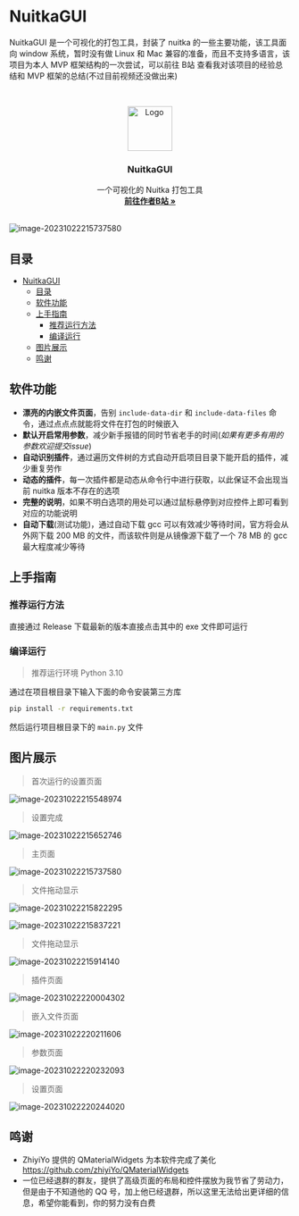 # NuitkaGUI

NuitkaGUI 是一个可视化的打包工具，封装了 nuitka 的一些主要功能，该工具面向 window 系统，暂时没有做 Linux 和 Mac 兼容的准备，而且不支持多语言，该项目为本人 MVP 框架结构的一次尝试，可以前往 B站 查看我对该项目的经验总结和 MVP 框架的总结(不过目前视频还没做出来)

<br />

<p align="center">
  <a href="README.assets/software_icon.svg">
    <img src="README.assets/software_icon.svg" alt="Logo" width="80" height="80">
  </a>

  <h3 align="center">NuitkaGUI</h3>
  <p align="center">
    一个可视化的 Nuitka 打包工具
    <br />
    <a href="https://space.bilibili.com/282527875"><strong>前往作者B站 »</strong></a>
    <br />
    <br />
  </p>

</p>

![image-20231022215737580](./README.assets/image-20231022215737580.png)

## 目录

<!-- @import "[TOC]" {cmd="toc" depthFrom=1 depthTo=6 orderedList=false} -->

<!-- code_chunk_output -->

- [NuitkaGUI](#nuitkagui)
  - [目录](#目录)
  - [软件功能](#软件功能)
  - [上手指南](#上手指南)
    - [推荐运行方法](#推荐运行方法)
    - [编译运行](#编译运行)
  - [图片展示](#图片展示)
  - [鸣谢](#鸣谢)

<!-- /code_chunk_output -->

## 软件功能

- **漂亮的内嵌文件页面**，告别 `include-data-dir` 和 `include-data-files` 命令，通过点点点就能将文件在打包的时候嵌入
- **默认开启常用参数**，减少新手报错的同时节省老手的时间(*如果有更多有用的参数欢迎提交issue*)
- **自动识别插件**，通过遍历文件树的方式自动开启项目目录下能开启的插件，减少重复劳作
- **动态的插件**，每一次插件都是动态从命令行中进行获取，以此保证不会出现当前 nuitka 版本不存在的选项
- **完整的说明**，如果不明白选项的用处可以通过鼠标悬停到对应控件上即可看到对应的功能说明
- **自动下载**(测试功能)，通过自动下载 gcc 可以有效减少等待时间，官方将会从外网下载 200 MB 的文件，而该软件则是从镜像源下载了一个 78 MB 的 gcc 最大程度减少等待

## 上手指南

### 推荐运行方法

直接通过 Release 下载最新的版本直接点击其中的 exe 文件即可运行

### 编译运行

> 推荐运行环境 Python 3.10

通过在项目根目录下输入下面的命令安装第三方库

```cmd
pip install -r requirements.txt
```

然后运行项目根目录下的 `main.py` 文件

## 图片展示

> 首次运行的设置页面

![image-20231022215548974](./README.assets/image-20231022215548974.png)

> 设置完成

![image-20231022215652746](./README.assets/image-20231022215652746.png)

> 主页面

![image-20231022215737580](./README.assets/image-20231022215737580.png)

> 文件拖动显示

![image-20231022215822295](./README.assets/image-20231022215822295.png)

![image-20231022215837221](./README.assets/image-20231022215837221.png)

> 文件拖动显示

![image-20231022215914140](./README.assets/image-20231022215914140.png)

> 插件页面

![image-20231022220004302](./README.assets/image-20231022220004302.png)

> 嵌入文件页面

![image-20231022220211606](./README.assets/image-20231022220211606.png)

> 参数页面

![image-20231022220232093](./README.assets/image-20231022220232093.png)

> 设置页面

![image-20231022220244020](./README.assets/image-20231022220244020.png)


## 鸣谢

- ZhiyiYo 提供的 QMaterialWidgets 为本软件完成了美化
  https://github.com/zhiyiYo/QMaterialWidgets
- 一位已经退群的群友，提供了高级页面的布局和控件摆放为我节省了劳动力，但是由于不知道他的 QQ 号，加上他已经退群，所以这里无法给出更详细的信息，希望你能看到，你的努力没有白费